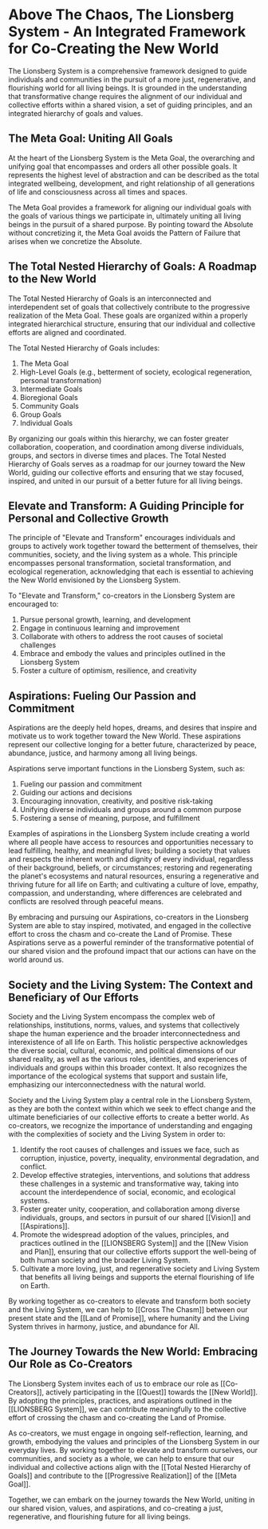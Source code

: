 # Above The Chaos, The Lionsberg System - An Integrated Framework for Co-Creating the New World

The Lionsberg System is a comprehensive framework designed to guide individuals and communities in the pursuit of a more just, regenerative, and flourishing world for all living beings. It is grounded in the understanding that transformative change requires the alignment of our individual and collective efforts within a shared vision, a set of guiding principles, and an integrated hierarchy of goals and values.

## The Meta Goal: Uniting All Goals

At the heart of the Lionsberg System is the Meta Goal, the overarching and unifying goal that encompasses and orders all other possible goals. It represents the highest level of abstraction and can be described as the total integrated wellbeing, development, and right relationship of all generations of life and consciousness across all times and spaces.

The Meta Goal provides a framework for aligning our individual goals with the goals of various things we participate in, ultimately uniting all living beings in the pursuit of a shared purpose. By pointing toward the Absolute without concretizing it, the Meta Goal avoids the Pattern of Failure that arises when we concretize the Absolute.

## The Total Nested Hierarchy of Goals: A Roadmap to the New World

The Total Nested Hierarchy of Goals is an interconnected and interdependent set of goals that collectively contribute to the progressive realization of the Meta Goal. These goals are organized within a properly integrated hierarchical structure, ensuring that our individual and collective efforts are aligned and coordinated.

The Total Nested Hierarchy of Goals includes:

1.  The Meta Goal
2.  High-Level Goals (e.g., betterment of society, ecological regeneration, personal transformation)
3.  Intermediate Goals
4.  Bioregional Goals
5.  Community Goals
6.  Group Goals
7.  Individual Goals

By organizing our goals within this hierarchy, we can foster greater collaboration, cooperation, and coordination among diverse individuals, groups, and sectors in diverse times and places. The Total Nested Hierarchy of Goals serves as a roadmap for our journey toward the New World, guiding our collective efforts and ensuring that we stay focused, inspired, and united in our pursuit of a better future for all living beings.

## Elevate and Transform: A Guiding Principle for Personal and Collective Growth

The principle of "Elevate and Transform" encourages individuals and groups to actively work together toward the betterment of themselves, their communities, society, and the living system as a whole. This principle encompasses personal transformation, societal transformation, and ecological regeneration, acknowledging that each is essential to achieving the New World envisioned by the Lionsberg System.

To "Elevate and Transform," co-creators in the Lionsberg System are encouraged to:

1.  Pursue personal growth, learning, and development
2.  Engage in continuous learning and improvement
3.  Collaborate with others to address the root causes of societal challenges
4.  Embrace and embody the values and principles outlined in the Lionsberg System
5.  Foster a culture of optimism, resilience, and creativity

## Aspirations: Fueling Our Passion and Commitment

Aspirations are the deeply held hopes, dreams, and desires that inspire and motivate us to work together toward the New World. These aspirations represent our collective longing for a better future, characterized by peace, abundance, justice, and harmony among all living beings.

Aspirations serve important functions in the Lionsberg System, such as:

1.  Fueling our passion and commitment
2.  Guiding our actions and decisions
3.  Encouraging innovation, creativity, and positive risk-taking
4.  Unifying diverse individuals and groups around a common purpose
5.  Fostering a sense of meaning, purpose, and fulfillment

Examples of aspirations in the Lionsberg System include creating a world where all people have access to resources and opportunities necessary to lead fulfilling, healthy, and meaningful lives; building a society that values and respects the inherent worth and dignity of every individual, regardless of their background, beliefs, or circumstances; restoring and regenerating the planet's ecosystems and natural resources, ensuring a regenerative and thriving future for all life on Earth; and cultivating a culture of love, empathy, compassion, and understanding, where differences are celebrated and conflicts are resolved through peaceful means.

By embracing and pursuing our Aspirations, co-creators in the Lionsberg System are able to stay inspired, motivated, and engaged in the collective effort to cross the chasm and co-create the Land of Promise. These Aspirations serve as a powerful reminder of the transformative potential of our shared vision and the profound impact that our actions can have on the world around us.

## Society and the Living System: The Context and Beneficiary of Our Efforts

Society and the Living System encompass the complex web of relationships, institutions, norms, values, and systems that collectively shape the human experience and the broader interconnectedness and interexistence of all life on Earth. This holistic perspective acknowledges the diverse social, cultural, economic, and political dimensions of our shared reality, as well as the various roles, identities, and experiences of individuals and groups within this broader context. It also recognizes the importance of the ecological systems that support and sustain life, emphasizing our interconnectedness with the natural world.

Society and the Living System play a central role in the Lionsberg System, as they are both the context within which we seek to effect change and the ultimate beneficiaries of our collective efforts to create a better world. As co-creators, we recognize the importance of understanding and engaging with the complexities of society and the Living System in order to:

1.  Identify the root causes of challenges and issues we face, such as corruption, injustice, poverty, inequality, environmental degradation, and conflict.
2.  Develop effective strategies, interventions, and solutions that address these challenges in a systemic and transformative way, taking into account the interdependence of social, economic, and ecological systems.
3.  Foster greater unity, cooperation, and collaboration among diverse individuals, groups, and sectors in pursuit of our shared [[Vision]] and [[Aspirations]].
4.  Promote the widespread adoption of the values, principles, and practices outlined in the [[LIONSBERG System]] and the [[New Vision and Plan]], ensuring that our collective efforts support the well-being of both human society and the broader Living System.
5.  Cultivate a more loving, just, and regenerative society and Living System that benefits all living beings and supports the eternal flourishing of life on Earth.

By working together as co-creators to elevate and transform both society and the Living System, we can help to [[Cross The Chasm]] between our present state and the [[Land of Promise]], where humanity and the Living System thrives in harmony, justice, and abundance for All.

## The Journey Towards the New World: Embracing Our Role as Co-Creators

The Lionsberg System invites each of us to embrace our role as [[Co-Creators]], actively participating in the [[Quest]] towards the [[New World]]. By adopting the principles, practices, and aspirations outlined in the [[LIONSBERG System]], we can contribute meaningfully to the collective effort of crossing the chasm and co-creating the Land of Promise.

As co-creators, we must engage in ongoing self-reflection, learning, and growth, embodying the values and principles of the Lionsberg System in our everyday lives. By working together to elevate and transform ourselves, our communities, and society as a whole, we can help to ensure that our individual and collective actions align with the [[Total Nested Hierarchy of Goals]] and contribute to the [[Progressive Realization]] of the [[Meta Goal]].

Together, we can embark on the journey towards the New World, uniting in our shared vision, values, and aspirations, and co-creating a just, regenerative, and flourishing future for all living beings.